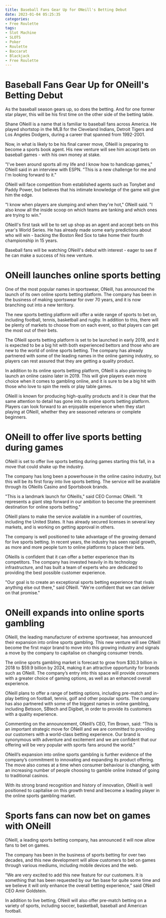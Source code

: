 ```yaml
---
title: Baseball Fans Gear Up for ONeill's Betting Debut
date: 2023-01-04 05:25:35
categories:
- Free Roulette
tags:
- Slot Machine
- SLOTS
- Poker
- Roulette
- Baccarat
- Blackjack
- Free Roulette
---
```



#  Baseball Fans Gear Up for ONeill's Betting Debut

As the baseball season gears up, so does the betting. And for one former star player, this will be his first time on the other side of the betting table.

Shane ONeill is a name that is familiar to baseball fans across America. He played shortstop in the MLB for the Cleveland Indians, Detroit Tigers and Los Angeles Dodgers, during a career that spanned from 1992-2001.

Now, in what is likely to be his final career move, ONeill is preparing to become a sports book agent. His new venture will see him accept bets on baseball games - with his own money at stake.

"I've been around sports all my life and I know how to handicap games," ONeill said in an interview with ESPN. "This is a new challenge for me and I'm looking forward to it."

ONeill will face competition from established agents such as Tonybet and Paddy Power, but believes that his intimate knowledge of the game will give him the edge.

"I know when players are slumping and when they're hot," ONeill said. "I also know all the inside scoop on which teams are tanking and which ones are trying to win."

ONeill's first task will be to set up shop as an agent and accept bets on this year's World Series. He has already made some early predictions about who will win - backing the Boston Red Sox to take home their fourth championship in 15 years.

Baseball fans will be watching ONeill's debut with interest - eager to see if he can make a success of his new venture.

#  ONeill launches online sports betting

One of the most popular names in sportswear, ONeill, has announced the launch of its own online sports betting platform. The company has been in the business of making sportswear for over 70 years, and it is now branching out into a new territory.

The new sports betting platform will offer a wide range of sports to bet on, including football, tennis, basketball and rugby. In addition to this, there will be plenty of markets to choose from on each event, so that players can get the most out of their bets.

The ONeill sports betting platform is set to be launched in early 2019, and it is expected to be a big hit with both experienced bettors and those who are new to the world of online sports betting. The company has already partnered with some of the leading names in the online gaming industry, so players can rest assured that they are getting a quality product.

In addition to its online sports betting platform, ONeill is also planning to launch an online casino later in 2019. This will give players even more choice when it comes to gambling online, and it is sure to be a big hit with those who love to spin the reels or play table games.

ONeill is known for producing high-quality products and it is clear that the same attention to detail has gone into its online sports betting platform. Players can look forward to an enjoyable experience when they start playing at ONeill, whether they are seasoned veterans or complete beginners.

#  ONeill to offer live sports betting during games
 ONeill is set to offer live sports betting during games starting this fall, in a move that could shake up the industry.

The company has long been a powerhouse in the online casino industry, but this will be its first foray into live sports betting. The service will be available through its ONeills Casino and Sportsbook brands.

"This is a landmark launch for ONeills," said CEO Cormac ONeill. "It represents a giant step forward in our ambition to become the preeminent destination for online sports betting."

ONeill plans to make the service available in a number of countries, including the United States. It has already secured licenses in several key markets, and is working on getting approval in others.

The company is well positioned to take advantage of the growing demand for live sports betting. In recent years, the industry has seen rapid growth, as more and more people turn to online platforms to place their bets.

ONeills is confident that it can offer a better experience than its competitors. The company has invested heavily in its technology infrastructure, and has built a team of experts who are dedicated to providing the best possible customer experience.

"Our goal is to create an exceptional sports betting experience that rivals anything else out there," said ONeill. "We're confident that we can deliver on that promise."

#  ONeill expands into online sports gambling

ONeill, the leading manufacturer of extreme sportswear, has announced their expansion into online sports gambling. This new venture will see ONeill become the first major brand to move into this growing industry and signals a move by the company to capitalise on changing consumer trends.

The online sports gambling market is forecast to grow from $30.3 billion in 2018 to $59.9 billion by 2024, making it an attractive opportunity for brands such as ONeill. The company’s entry into this space will provide consumers with a greater choice of gaming options, as well as an enhanced overall experience.

ONeill plans to offer a range of betting options, including pre-match and in-play betting on football, tennis, golf and other popular sports. The company has also partnered with some of the biggest names in online gambling, including Betsson, SBtech and Digibet, in order to provide its customers with a quality experience.

Commenting on the announcement, ONeill’s CEO, Tim Brown, said: “This is an important strategic move for ONeill and we are committed to providing our customers with a world-class betting experience. Our brand is synonymous with adventure and excitement and we are confident that our offering will be very popular with sports fans around the world.”

ONeill’s expansion into online sports gambling is further evidence of the company’s commitment to innovating and expanding its product offering. The move also comes at a time when consumer behaviour is changing, with an increasing number of people choosing to gamble online instead of going to traditional casinos.

With its strong brand recognition and history of innovation, ONeill is well positioned to capitalise on this growth trend and become a leading player in the online sports gambling market.

#  Sports fans can now bet on games with ONeill

ONeill, a leading sports betting company, has announced it will now allow fans to bet on games.

The company has been in the business of sports betting for over two decades, and this new development will allow customers to bet on games through various mediums, including mobile devices and the web.

“We are very excited to add this new feature for our customers. It is something that has been requested by our fan base for quite some time and we believe it will only enhance the overall betting experience,” said ONeill CEO Amir Goldstein.

In addition to live betting, ONeill will also offer pre-match betting on a variety of sports, including soccer, basketball, baseball and American football.